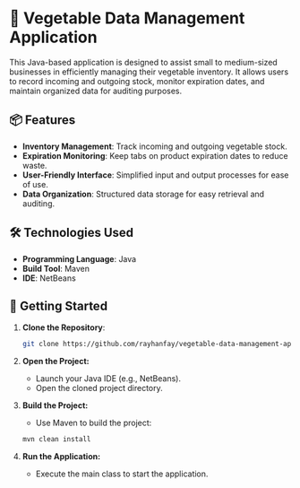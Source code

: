 # 🥦 Vegetable Data Management Application

This Java-based application is designed to assist small to medium-sized businesses in efficiently managing their vegetable inventory. It allows users to record incoming and outgoing stock, monitor expiration dates, and maintain organized data for auditing purposes.

## 📦 Features

- **Inventory Management**: Track incoming and outgoing vegetable stock.
- **Expiration Monitoring**: Keep tabs on product expiration dates to reduce waste.
- **User-Friendly Interface**: Simplified input and output processes for ease of use.
- **Data Organization**: Structured data storage for easy retrieval and auditing.

## 🛠️ Technologies Used

- **Programming Language**: Java
- **Build Tool**: Maven
- **IDE**: NetBeans

## 🚀 Getting Started

1. **Clone the Repository**:
   ```bash
   git clone https://github.com/rayhanfay/vegetable-data-management-application.git

2. **Open the Project:**
   - Launch your Java IDE (e.g., NetBeans).
   - Open the cloned project directory.

3. **Build the Project:**
   - Use Maven to build the project:
    ```bash
    mvn clean install

4. **Run the Application:**
   - Execute the main class to start the application.
